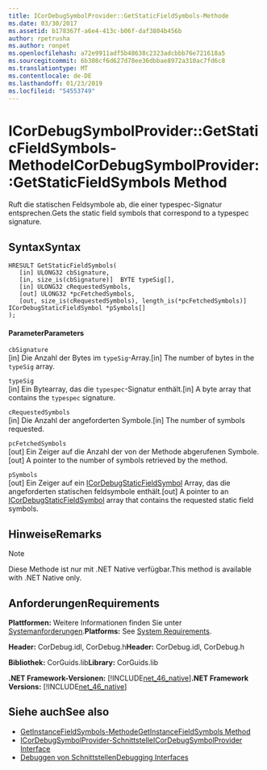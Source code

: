 ```yaml
---
title: ICorDebugSymbolProvider::GetStaticFieldSymbols-Methode
ms.date: 03/30/2017
ms.assetid: b178367f-a6e4-413c-b06f-daf3804b456b
author: rpetrusha
ms.author: ronpet
ms.openlocfilehash: a72e9911adf5b48638c2323adcbbb76e721618a5
ms.sourcegitcommit: 6b308cf6d627d78ee36dbbae8972a310ac7fd6c8
ms.translationtype: MT
ms.contentlocale: de-DE
ms.lasthandoff: 01/23/2019
ms.locfileid: "54553749"
---
```

# <a name="icordebugsymbolprovidergetstaticfieldsymbols-method"></a><span data-ttu-id="f37da-102">ICorDebugSymbolProvider::GetStaticFieldSymbols-Methode</span><span class="sxs-lookup"><span data-stu-id="f37da-102">ICorDebugSymbolProvider::GetStaticFieldSymbols Method</span></span>
<span data-ttu-id="f37da-103">Ruft die statischen Feldsymbole ab, die einer typespec-Signatur entsprechen.</span><span class="sxs-lookup"><span data-stu-id="f37da-103">Gets the static field symbols that correspond to a typespec signature.</span></span>  
  
## <a name="syntax"></a><span data-ttu-id="f37da-104">Syntax</span><span class="sxs-lookup"><span data-stu-id="f37da-104">Syntax</span></span>  
  
```  
HRESULT GetStaticFieldSymbols(  
   [in] ULONG32 cbSignature,  
   [in, size_is(cbSignature)]  BYTE typeSig[],  
   [in] ULONG32 cRequestedSymbols,  
   [out] ULONG32 *pcFetchedSymbols,  
   [out, size_is(cRequestedSymbols), length_is(*pcFetchedSymbols)] ICorDebugStaticFieldSymbol *pSymbols[]  
);  
```  
  
#### <a name="parameters"></a><span data-ttu-id="f37da-105">Parameter</span><span class="sxs-lookup"><span data-stu-id="f37da-105">Parameters</span></span>  
 `cbSignature`  
 <span data-ttu-id="f37da-106">[in] Die Anzahl der Bytes im `typeSig`-Array.</span><span class="sxs-lookup"><span data-stu-id="f37da-106">[in] The number of bytes in the `typeSig` array.</span></span>  
  
 `typeSig`  
 <span data-ttu-id="f37da-107">[in] Ein Bytearray, das die `typespec`-Signatur enthält.</span><span class="sxs-lookup"><span data-stu-id="f37da-107">[in] A byte array that contains the `typespec` signature.</span></span>  
  
 `cRequestedSymbols`  
 <span data-ttu-id="f37da-108">[in] Die Anzahl der angeforderten Symbole.</span><span class="sxs-lookup"><span data-stu-id="f37da-108">[in] The number of symbols requested.</span></span>  
  
 `pcFetchedSymbols`  
 <span data-ttu-id="f37da-109">[out] Ein Zeiger auf die Anzahl der von der Methode abgerufenen Symbole.</span><span class="sxs-lookup"><span data-stu-id="f37da-109">[out] A pointer to the number of symbols retrieved by the method.</span></span>  
  
 `pSymbols`  
 <span data-ttu-id="f37da-110">[out] Ein Zeiger auf ein [ICorDebugStaticFieldSymbol](../../../../docs/framework/unmanaged-api/debugging/icordebugstaticfieldsymbol-interface.md) Array, das die angeforderten statischen feldsymbole enthält.</span><span class="sxs-lookup"><span data-stu-id="f37da-110">[out] A pointer to an [ICorDebugStaticFieldSymbol](../../../../docs/framework/unmanaged-api/debugging/icordebugstaticfieldsymbol-interface.md) array that contains the requested static field symbols.</span></span>  
  
## <a name="remarks"></a><span data-ttu-id="f37da-111">Hinweise</span><span class="sxs-lookup"><span data-stu-id="f37da-111">Remarks</span></span>  
  
> [!NOTE]
>  <span data-ttu-id="f37da-112">Diese Methode ist nur mit .NET Native verfügbar.</span><span class="sxs-lookup"><span data-stu-id="f37da-112">This method is available with .NET Native only.</span></span>  
  
## <a name="requirements"></a><span data-ttu-id="f37da-113">Anforderungen</span><span class="sxs-lookup"><span data-stu-id="f37da-113">Requirements</span></span>  
 <span data-ttu-id="f37da-114">**Plattformen:** Weitere Informationen finden Sie unter [Systemanforderungen](../../../../docs/framework/get-started/system-requirements.md).</span><span class="sxs-lookup"><span data-stu-id="f37da-114">**Platforms:** See [System Requirements](../../../../docs/framework/get-started/system-requirements.md).</span></span>  
  
 <span data-ttu-id="f37da-115">**Header:** CorDebug.idl, CorDebug.h</span><span class="sxs-lookup"><span data-stu-id="f37da-115">**Header:** CorDebug.idl, CorDebug.h</span></span>  
  
 <span data-ttu-id="f37da-116">**Bibliothek:** CorGuids.lib</span><span class="sxs-lookup"><span data-stu-id="f37da-116">**Library:** CorGuids.lib</span></span>  
  
 <span data-ttu-id="f37da-117">**.NET Framework-Versionen:** [!INCLUDE[net_46_native](../../../../includes/net-46-native-md.md)]</span><span class="sxs-lookup"><span data-stu-id="f37da-117">**.NET Framework Versions:** [!INCLUDE[net_46_native](../../../../includes/net-46-native-md.md)]</span></span>  
  
## <a name="see-also"></a><span data-ttu-id="f37da-118">Siehe auch</span><span class="sxs-lookup"><span data-stu-id="f37da-118">See also</span></span>
- [<span data-ttu-id="f37da-119">GetInstanceFieldSymbols-Methode</span><span class="sxs-lookup"><span data-stu-id="f37da-119">GetInstanceFieldSymbols Method</span></span>](../../../../docs/framework/unmanaged-api/debugging/icordebugsymbolprovider-getinstancefieldsymbols-method.md)
- [<span data-ttu-id="f37da-120">ICorDebugSymbolProvider-Schnittstelle</span><span class="sxs-lookup"><span data-stu-id="f37da-120">ICorDebugSymbolProvider Interface</span></span>](../../../../docs/framework/unmanaged-api/debugging/icordebugsymbolprovider-interface.md)
- [<span data-ttu-id="f37da-121">Debuggen von Schnittstellen</span><span class="sxs-lookup"><span data-stu-id="f37da-121">Debugging Interfaces</span></span>](../../../../docs/framework/unmanaged-api/debugging/debugging-interfaces.md)
